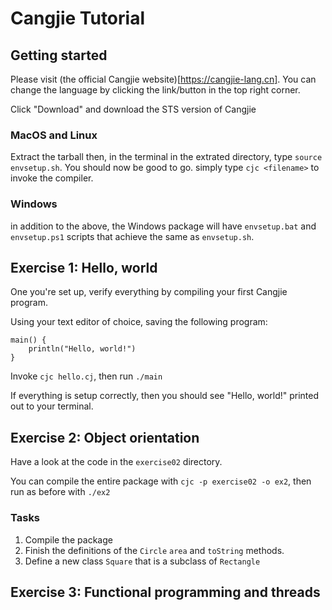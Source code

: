 # Cangjie Tutorial

## Getting started
Please visit (the official Cangjie
website)[https://cangjie-lang.cn]. You can change the language by
clicking the link/button in the top right corner.

Click "Download" and download the STS version of Cangjie

### MacOS and Linux
Extract the tarball then, in the terminal in the extrated directory,
type `source envsetup.sh`.
You should now be good to go. simply type `cjc <filename>` to invoke
the compiler.

### Windows
in addition to the above, the Windows package will have `envsetup.bat`
and `envsetup.ps1` scripts that achieve the same as `envsetup.sh`.


## Exercise 1: Hello, world
One you're set up, verify everything by compiling your first Cangjie
program.

Using your text editor of choice, saving the following program:

```
main() {
	println("Hello, world!")
}
```

Invoke `cjc hello.cj`, then run `./main`

If everything is setup correctly, then you should see "Hello, world!"
printed out to your terminal.



## Exercise 2: Object orientation
Have a look at the code in the  `exercise02` directory.

You can compile the entire package with `cjc -p exercise02 -o ex2`, then run
as before with `./ex2`

### Tasks
1. Compile the package
2. Finish the definitions of the `Circle` `area` and `toString`
   methods.
3. Define a new class `Square` that is a subclass of `Rectangle`

## Exercise 3: Functional programming and threads

	
